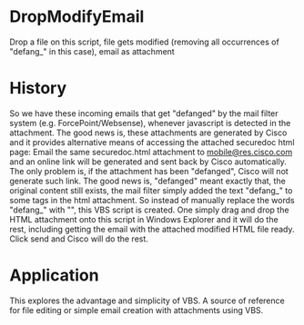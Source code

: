 # DropModifyEmail
Drop a file on this script, file gets modified (removing all occurrences of "defang_" in this case), email as attachment

# History
So we have these incoming emails that get "defanged" by the mail filter system (e.g. ForcePoint/Websense), whenever javascript is detected in the attachment.
The good news is, these attachments are generated by Cisco and it provides alternative means of accessing the attached securedoc html page: Email the same securedoc.html attachment to mobile@res.cisco.com and an online link will be generated and sent back by Cisco automatically.
The only problem is, if the attachment has been "defanged", Cisco will not generate such link.
The good news is, "defanged" meant exactly that, the original content still exists, the mail filter simply added the text "defang_" to some tags in the html attachment.
So instead of manually replace the words "defang_" with "", this VBS script is created.
One simply drag and drop the HTML attachment onto this script in Windows Explorer and it will do the rest, including getting the email with the attached modified HTML file ready. Click send and Cisco will do the rest.

# Application
This explores the advantage and simplicity of VBS. A source of reference for file editing or simple email creation with attachments using VBS.
